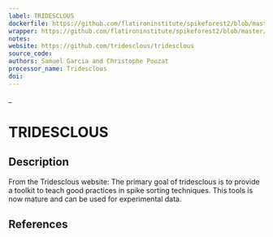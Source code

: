 ```yaml
---
label: TRIDESCLOUS
dockerfile: https://github.com/flatironinstitute/spikeforest2/blob/master/spikeforest2/sorters/tridesclous/container/Dockerfile
wrapper: https://github.com/flatironinstitute/spikeforest2/blob/master/spikeforest2/sorters/tridesclous/_tridesclous.py
notes:
website: https://github.com/tridesclous/tridesclous
source_code:
authors: Samuel Garcia and Christophe Pouzat
processor_name: Tridesclous
doi:
---
```

_
# TRIDESCLOUS

## Description

From the Tridesclous website: The primary goal of tridesclous is to provide a toolkit to teach good practices in spike sorting techniques.
This tools is now mature and can be used for experimental data.

## References

